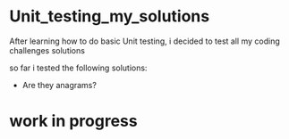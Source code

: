 # Unit_testing_my_solutions
After learning how to do basic Unit testing, i decided to test all my coding challenges solutions

so far i tested the following solutions:

- Are they anagrams?





# work in progress
